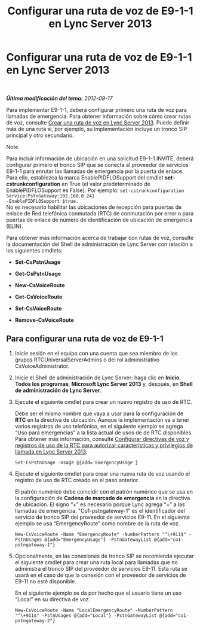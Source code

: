 ﻿---
title: Configurar una ruta de voz de E9-1-1 en Lync Server 2013
TOCTitle: Configurar una ruta de voz de E9-1-1 en Lync Server 2013
ms:assetid: 6933b840-0e7b-4509-ae43-bc9065677547
ms:mtpsurl: https://technet.microsoft.com/es-es/library/Gg398496(v=OCS.15)
ms:contentKeyID: 48275539
ms.date: 01/07/2017
mtps_version: v=OCS.15
ms.translationtype: HT
---

# Configurar una ruta de voz de E9-1-1 en Lync Server 2013

 

_**Última modificación del tema:** 2012-09-17_

Para implementar E9-1-1, deberá configurar primero una ruta de voz para llamadas de emergencia. Para obtener información sobre cómo crear rutas de voz, consulte [Crear una ruta de voz en Lync Server 2013](lync-server-2013-create-a-voice-route.md). Puede definir más de una ruta si, por ejemplo, su implementación incluye un tronco SIP principal y otro secundario.


> [!NOTE]
> Para incluir información de ubicación en una solicitud E9-1-1 INVITE, deberá configurar primero el tronco&nbsp;SIP que se conecta al proveedor de servicios E9-1-1 para enrutar las llamadas de emergencia por la puerta de enlace. Para ello, establezca la marca EnablePIDFLOSupport del cmdlet <STRONG>set-cstrunkconfiguration</STRONG> en True (el valor predeterminado de EnablePIDFLOSupport es False). Por ejemplo: <CODE>set-cstrunkconfiguration Service:PstnGateway:192.168.0.241 -EnablePIDFLOSupport $true.</CODE><BR>No es necesario habilitar las ubicaciones de recepción para puertas de enlace de Red telefónica conmutada (RTC) de conmutación por error o para puertas de enlace de número de identificación de ubicación de emergencia (ELIN).



Para obtener más información acerca de trabajar con rutas de voz, consulte la documentación del Shell de administración de Lync Server con relación a los siguientes cmdlets:

  - **Set-CsPstnUsage**

  - **Get-CsPstnUsage**

  - **New-CsVoiceRoute**

  - **Get-CsVoiceRoute**

  - **Set-CsVoiceRoute**

  - **Remove-CsVoiceRoute**

## Para configurar una ruta de voz de E9-1-1

1.  Inicie sesión en el equipo con una cuenta que sea miembro de los grupos RTCUniversalServerAdmins o del rol administrativo CsVoiceAdministrator.

2.  Inicie el Shell de administración de Lync Server: haga clic en **Inicio**, **Todos los programas**, **Microsoft Lync Server 2013** y, después, en **Shell de administración de Lync Server**.

3.  Ejecute el siguiente cmdlet para crear un nuevo registro de uso de RTC.
    
    Debe ser el mismo nombre que vaya a usar para la configuración de **RTC** en la directiva de ubicación. Aunque la implementación va a tener varios registros de uso telefónico, en el siguiente ejemplo se agrega “Uso para emergencias” a la lista actual de usos de de RTC disponibles. Para obtener más información, consulte [Configurar directivas de voz y registros de uso de la RTC para autorizar características y privilegios de llamada en Lync Server 2013](lync-server-2013-configuring-voice-policies-and-pstn-usage-records-to-authorize-calling-features-and-privileges.md).
    
        Set-CsPstnUsage -Usage @{add='EmergencyUsage'}

4.  Ejecute el siguiente cmdlet para crear una nueva ruta de voz usando el registro de uso de RTC creado en el paso anterior.
    
    El patrón numérico debe coincidir con el patrón numérico que se usa en la configuración de **Cadena de marcado de emergencia** en la directiva de ubicación. El signo “+” es necesario porque Lync agrega “+” a las llamadas de emergencia. "Co1-pstngateway-1" es el identificador del servicio de tronco SIP del proveedor de servicios E9-11. En el siguiente ejemplo se usa “EmergencyRoute” como nombre de la ruta de voz.
    
        New-CsVoiceRoute -Name "EmergencyRoute" -NumberPattern "^\+911$" -PstnUsages @{add="EmergencyUsage"} -PstnGatewayList @{add="co1-pstngateway-1"}

5.  Opcionalmente, en las conexiones de tronco SIP se recomienda ejecutar el siguiente cmdlet para crear una ruta local para llamadas que no administra el tronco SIP del proveedor de servicios E9-11. Esta ruta se usará en el caso de que la conexión con el proveedor de servicios de E9-11 no esté disponible.
    
    En el siguiente ejemplo se da por hecho que el usuario tiene un uso “Local” en su directiva de voz.
    
        New-CsVoiceRoute -Name "LocalEmergencyRoute" -NumberPattern "^\+911$" -PstnUsages @{add="Local"} -PstnGatewayList @{add="co1-pstngateway-2"}

